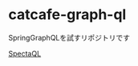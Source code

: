 # catcafe-graph-ql
SpringGraphQLを試すリポジトリです

[SpectaQL](https://mabubu0203.github.io/catcafe-graph-ql/)
